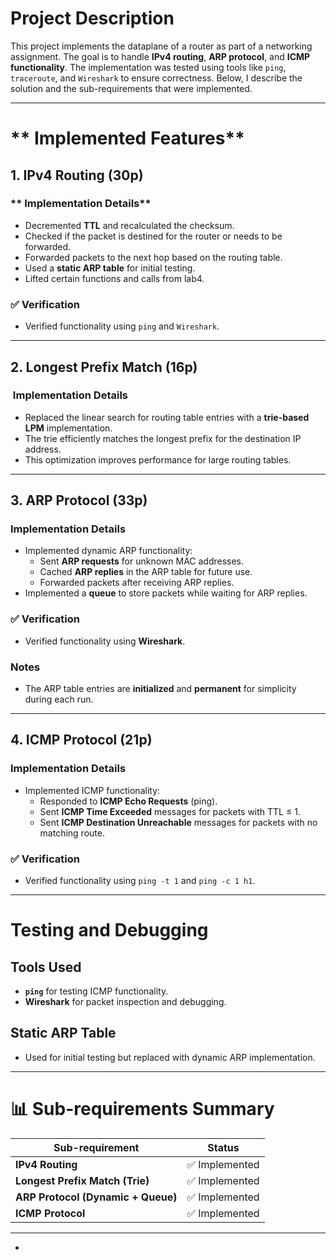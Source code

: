 # **Project Description**
This project implements the dataplane of a router as part of a networking assignment. The goal is to handle **IPv4 routing**, **ARP protocol**, and **ICMP functionality**. The implementation was tested using tools like `ping`, `traceroute`, and `Wireshark` to ensure correctness. Below, I describe the solution and the sub-requirements that were implemented.

---

# ** Implemented Features**

## **1. IPv4 Routing (30p)**
### ** Implementation Details**
- Decremented **TTL** and recalculated the checksum.
- Checked if the packet is destined for the router or needs to be forwarded.
- Forwarded packets to the next hop based on the routing table.
- Used a **static ARP table** for initial testing.
- Lifted certain functions and calls from lab4.

### **✅ Verification**
- Verified functionality using `ping` and `Wireshark`.

---

## **2. Longest Prefix Match (16p)**
### **️ Implementation Details**
- Replaced the linear search for routing table entries with a **trie-based LPM** implementation.
- The trie efficiently matches the longest prefix for the destination IP address.
- This optimization improves performance for large routing tables.

---

## **3. ARP Protocol (33p)**
### **Implementation Details**
- Implemented dynamic ARP functionality:
    - Sent **ARP requests** for unknown MAC addresses.
    - Cached **ARP replies** in the ARP table for future use.
    - Forwarded packets after receiving ARP replies.
- Implemented a **queue** to store packets while waiting for ARP replies.

### **✅ Verification**
- Verified functionality using **Wireshark**.

### **Notes**
- The ARP table entries are **initialized** and **permanent** for simplicity during each run.

---

## **4. ICMP Protocol (21p)**
### **Implementation Details**
- Implemented ICMP functionality:
    - Responded to **ICMP Echo Requests** (ping).
    - Sent **ICMP Time Exceeded** messages for packets with TTL ≤ 1.
    - Sent **ICMP Destination Unreachable** messages for packets with no matching route.

### **✅ Verification**
- Verified functionality using `ping -t 1` and `ping -c 1 h1`.

---

# **Testing and Debugging**

## **Tools Used**
- **`ping`**  for testing ICMP functionality.
- **Wireshark** for packet inspection and debugging.

## **Static ARP Table**
- Used for initial testing but replaced with dynamic ARP implementation.

---

# **📊 Sub-requirements Summary**

| **Sub-requirement**            | **Status**       |
|--------------------------------|------------------|
| **IPv4 Routing**               | ✅ Implemented   |
| **Longest Prefix Match (Trie)**| ✅ Implemented   |
| **ARP Protocol (Dynamic + Queue)** | ✅ Implemented |
| **ICMP Protocol**              | ✅ Implemented   |

---
-